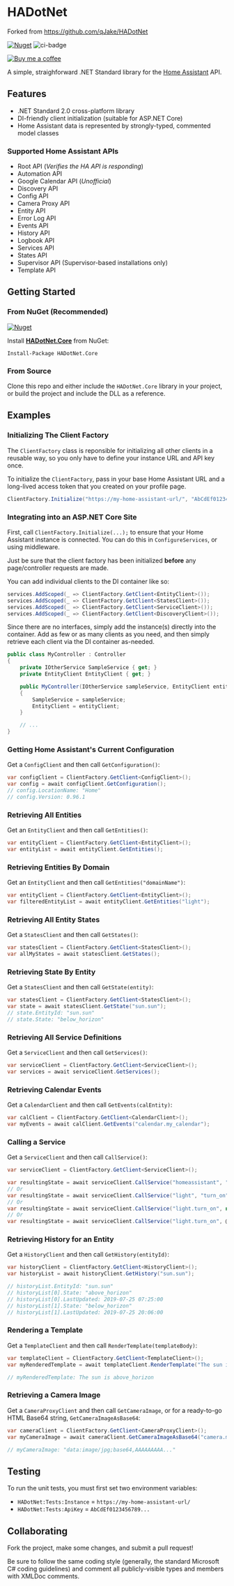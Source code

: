 ﻿# HADotNet

Forked from https://github.com/qJake/HADotNet


[![Nuget](https://img.shields.io/nuget/v/HADotNet.Core?logo=nuget)](https://www.nuget.org/packages/HADotNet.Core/)
![ci-badge](https://github.com/qJake/HADotNet/workflows/CI%20Build/badge.svg)

[![Buy me a coffee](https://raw.githubusercontent.com/qJake/HADotNet.CommandCenter/master/Assets/bmac.png)](https://www.buymeacoffee.com/qJake)

A simple, straighforward .NET Standard library for the [Home Assistant](https://github.com/home-assistant/home-assistant) API.

## Features

* .NET Standard 2.0 cross-platform library
* DI-friendly client initialization (suitable for ASP.NET Core)
* Home Assistant data is represented by strongly-typed, commented model classes

### Supported Home Assistant APIs

* Root API (*Verifies the HA API is responding*)
* Automation API
* Google Calendar API (*Unofficial*)
* Discovery API
* Config API
* Camera Proxy API
* Entity API
* Error Log API
* Events API
* History API
* Logbook API
* Services API
* States API
* Supervisor API (Supervisor-based installations only)
* Template API

## Getting Started

### From NuGet (Recommended)

[![Nuget](https://img.shields.io/nuget/dt/HADotNet.Core?color=%23004880&label=NuGet%20Downloads&logo=nuget)](https://www.nuget.org/packages/HADotNet.Core/)

Install **[HADotNet.Core](https://www.nuget.org/packages/HADotNet.Core/)** from NuGet:

`Install-Package HADotNet.Core`

### From Source

Clone this repo and either include the `HADotNet.Core` library in your project, 
or build the project and include the DLL as a reference.

## Examples

### Initializing The Client Factory

The `ClientFactory` class is reponsible for initializing all other clients in a 
reusable way, so you only have to define your instance URL and API key once.

To initialize the `ClientFactory`, pass in your base Home Assistant URL and a
long-lived access token that you created on your profile page.

```csharp
ClientFactory.Initialize("https://my-home-assistant-url/", "AbCdEf0123456789...");
```

### Integrating into an ASP.NET Core Site

First, call `ClientFactory.Initialize(...);` to ensure that your Home Assistant
instance is connected. You can do this in `ConfigureServices`, or using middleware.

Just be sure that the client factory has been initialized **before** any page/controller
requests are made.

You can add individual clients to the DI container like so:

```csharp
services.AddScoped(_ => ClientFactory.GetClient<EntityClient>());
services.AddScoped(_ => ClientFactory.GetClient<StatesClient>());
services.AddScoped(_ => ClientFactory.GetClient<ServiceClient>());
services.AddScoped(_ => ClientFactory.GetClient<DiscoveryClient>());
```

Since there are no interfaces, simply add the instance(s) directly into the container.
Add as few or as many clients as you need, and then simply retrieve each client via the
DI container as-needed.

```csharp
public class MyController : Controller
{
	private IOtherService SampleService { get; }
	private EntityClient EntityClient { get; }

	public MyController(IOtherService sampleService, EntityClient entityClient)
	{
		SampleService = sampleService;
		EntityClient = entityClient;
	}

	// ...
}
```

### Getting Home Assistant's Current Configuration

Get a `ConfigClient` and then call `GetConfiguration()`:

```csharp
var configClient = ClientFactory.GetClient<ConfigClient>();
var config = await configClient.GetConfiguration();
// config.LocationName: "Home"
// config.Version: 0.96.1
```

### Retrieving All Entities

Get an `EntityClient` and then call `GetEntities()`:

```csharp
var entityClient = ClientFactory.GetClient<EntityClient>();
var entityList = await entityClient.GetEntities();
```

### Retrieving Entities By Domain

Get an `EntityClient` and then call `GetEntities("domainName")`:

```csharp
var entityClient = ClientFactory.GetClient<EntityClient>();
var filteredEntityList = await entityClient.GetEntities("light");
```

### Retrieving All Entity States

Get a `StatesClient` and then call `GetStates()`:

```csharp
var statesClient = ClientFactory.GetClient<StatesClient>();
var allMyStates = await statesClient.GetStates();
```

### Retrieving State By Entity

Get a `StatesClient` and then call `GetState(entity)`:

```csharp
var statesClient = ClientFactory.GetClient<StatesClient>();
var state = await statesClient.GetState("sun.sun");
// state.EntityId: "sun.sun"
// state.State: "below_horizon"
```

### Retrieving All Service Definitions

Get a `ServiceClient` and then call `GetServices()`:

```csharp
var serviceClient = ClientFactory.GetClient<ServiceClient>();
var services = await serviceClient.GetServices();
```

### Retrieving Calendar Events

Get a `CalendarClient` and then call `GetEvents(calEntity)`:

```csharp
var calClient = ClientFactory.GetClient<CalendarClient>();
var myEvents = await calClient.GetEvents("calendar.my_calendar");
```

### Calling a Service

Get a `ServiceClient` and then call `CallService()`:

```csharp
var serviceClient = ClientFactory.GetClient<ServiceClient>();

var resultingState = await serviceClient.CallService("homeassistant", "restart");
// Or
var resultingState = await serviceClient.CallService("light", "turn_on", new { entity_id = "light.my_light" });
// Or
var resultingState = await serviceClient.CallService("light.turn_on", new { entity_id = "light.my_light" });
// Or
var resultingState = await serviceClient.CallService("light.turn_on", @"{""entity_id"":""light.my_light""}");
```

### Retrieving History for an Entity

Get a `HistoryClient` and then call `GetHistory(entityId)`:

```csharp
var historyClient = ClientFactory.GetClient<HistoryClient>();
var historyList = await historyClient.GetHistory("sun.sun");

// historyList.EntityId: "sun.sun"
// historyList[0].State: "above_horizon"
// historyList[0].LastUpdated: 2019-07-25 07:25:00
// historyList[1].State: "below_horizon"
// historyList[1].LastUpdated: 2019-07-25 20:06:00
```

### Rendering a Template

Get a `TemplateClient` and then call `RenderTemplate(templateBody)`:

```csharp
var templateClient = ClientFactory.GetClient<TemplateClient>();
var myRenderedTemplate = await templateClient.RenderTemplate("The sun is {{ states('sun.sun') }}");

// myRenderedTemplate: The sun is above_horizon
```

### Retrieving a Camera Image

Get a `CameraProxyClient` and then call `GetCameraImage`, or for a ready-to-go HTML Base64 string, `GetCameraImageAsBase64`:

```csharp
var cameraClient = ClientFactory.GetClient<CameraProxyClient>();
var myCameraImage = await cameraClient.GetCameraImageAsBase64("camera.my_camera");

// myCameraImage: "data:image/jpg;base64,AAAAAAAAA..."
```

## Testing

To run the unit tests, you must first set two environment variables:

* `HADotNet:Tests:Instance` = `https://my-home-assistant-url/`
* `HADotNet:Tests:ApiKey` = `AbCdEf0123456789...`

## Collaborating

Fork the project, make some changes, and submit a pull request!

Be sure to follow the same coding style (generally, the standard Microsoft C# coding 
guidelines) and comment all publicly-visible types and members with XMLDoc comments.
